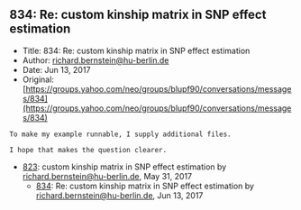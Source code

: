 ## 834: Re: custom kinship matrix in SNP effect estimation

- Title: 834: Re: custom kinship matrix in SNP effect estimation
- Author: richard.bernstein@hu-berlin.de
- Date: Jun 13, 2017
- Original: [https://groups.yahoo.com/neo/groups/blupf90/conversations/messages/834](https://groups.yahoo.com/neo/groups/blupf90/conversations/messages/834)

```
To make my example runnable, I supply additional files.

I hope that makes the question clearer.
```

- [823](0823.md): custom kinship matrix in SNP effect estimation by richard.bernstein@hu-berlin.de, May 31, 2017
    - [834](0834.md): Re: custom kinship matrix in SNP effect estimation by richard.bernstein@hu-berlin.de, Jun 13, 2017
